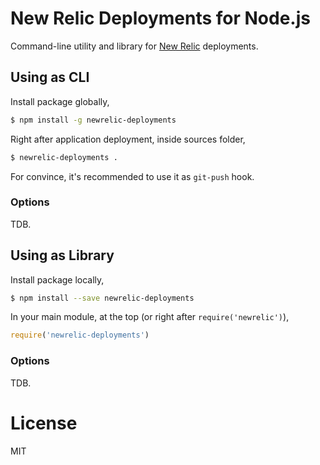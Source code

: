 # New Relic Deployments for Node.js

Command-line utility and library for [New Relic](https://docs.newrelic.com/docs/apm/new-relic-apm/maintenance/setting-deployment-notifications) deployments.

## Using as CLI

Install package globally,

```bash
$ npm install -g newrelic-deployments
```

Right after application deployment, inside sources folder,

```bash
$ newrelic-deployments .
```

For convince, it's recommended to use it as `git-push` hook.

### Options

TDB.

## Using as Library

Install package locally,

```bash
$ npm install --save newrelic-deployments
```

In your main module, at the top (or right after `require('newrelic')`),

```js
require('newrelic-deployments')
```

### Options

TDB.

# License

MIT 
